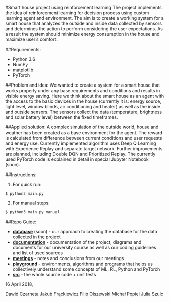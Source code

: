 #Smart house project using reinforcement learning
	The project implements the idea of reinforcement learning for decision process using custom learning agent and environment. The aim is to create a working system for a smart house that analyzes the outside and inside data collected by sensors and determines the action to perform considering the user expectations. As a result the system should minimize energy consumption in the house and maximize user’s comfort.

##Requirements:
- Python 3.6
- NumPy
- matplotlib
- PyTorch

##Problem and idea:
	We wanted to create a system for a smart house that works properly under any base requirements and conditions and results in visible energy saving.
	Here we think about the smart house as an agent with the access to the basic devices in the house (currently it is: energy source, light level, window blinds, air conditioning and heater) as well as the inside and outside sensors. The sensors collect the data (temperature, brightness and solar battery level) between the fixed timeframes.

##Applied solution:
	A complex simulation of the outside world, house and weather has been created as a base environment for the agent. The reward is calculated from difference between current conditions and user requests and energy use. Currently implemented algorithm uses Deep Q Learning with Experience Replay and separate target network. Further improvements are planned, including Double DQN and Prioritized Replay. The currently used PyTorch code is explained in detail in special Jupyter Notebook (soon).

##Instructions:
1. For quick run:
```
$ python3 main.py
```
2. For manual steps:
```
$ python3 main.py manual
```
##Repo Guide:
- [**database**](https://github.com/JuliaSzulc/RL-for-decission-process/tree/master/database) (soon) - our approach to creating the database for the data collected in the project
- [**documentation**](https://github.com/JuliaSzulc/RL-for-decission-process/tree/master/documentation) - documentation of the project, diagrams and documents for our university course as well as our coding guidelines and list of used sources
- [**meetings**](https://github.com/JuliaSzulc/RL-for-decission-process/tree/master/meetings) - notes and conclusions from our meetings
- [**playground**](https://github.com/JuliaSzulc/RL-for-decission-process/tree/master/plyground) - environments, algorithms and programs that helps us collectively understand some concepts of ML, RL, Python and PyTorch
- [**src**](https://github.com/JuliaSzulc/RL-for-decission-process/tree/master/src) - the whole source code + unit tests



16 April 2018,

Dawid Czarneta
Jakub Frąckiewicz
Filip Olszewski
Michał Popiel
Julia Szulc

